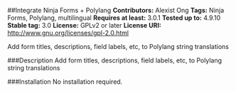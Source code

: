 ##Integrate Ninja Forms + Polylang
**Contributors:** Alexist Ong
**Tags:** Ninja Forms, Polylang, multilingual
**Requires at least:** 3.0.1
**Tested up to:** 4.9.10
**Stable tag:** 3.0
**License:** GPLv2 or later
**License URI:** http://www.gnu.org/licenses/gpl-2.0.html

Add form titles, descriptions, field labels, etc, to Polylang string translations

###Description
Add form titles, descriptions, field labels, etc, to Polylang string translations

###Installation
No installation required.
